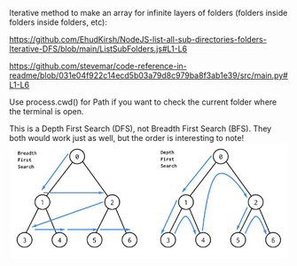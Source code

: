 Iterative method to make an array for infinite layers of folders (folders inside folders inside folders, etc):


https://github.com/EhudKirsh/NodeJS-list-all-sub-directories-folders-Iterative-DFS/blob/main/ListSubFolders.js#L1-L6


https://github.com/stevemar/code-reference-in-readme/blob/031e04f922c14ecd5b03a79d8c979ba8f3ab1e39/src/main.py#L1-L6


Use process.cwd() for Path if you want to check the current folder where the terminal is open.

This is a Depth First Search (DFS), not Breadth First Search (BFS). They both would work just as well, but the order is interesting to note!
![Image description](/BFS-and-DFS-Algorithms.png)
